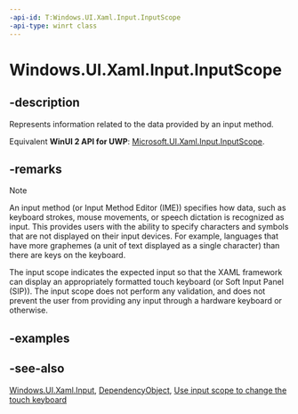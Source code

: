 ```yaml
---
-api-id: T:Windows.UI.Xaml.Input.InputScope
-api-type: winrt class
---
```


<!-- Class syntax.
public class InputScope : Windows.UI.Xaml.DependencyObject, Windows.UI.Xaml.Input.IInputScope
-->

# Windows.UI.Xaml.Input.InputScope

## -description

Represents information related to the data provided by an input method.

Equivalent **WinUI 2 API for UWP**: [Microsoft.UI.Xaml.Input.InputScope](/windows/winui/api/microsoft.ui.xaml.input.inputscope).

## -remarks

> [!NOTE]
> An input method (or Input Method Editor (IME)) specifies how data, such as keyboard strokes, mouse movements, or speech dictation is recognized as input. This provides users with the ability to specify characters and symbols that are not displayed on their input devices. For example, languages that have more graphemes (a unit of text displayed as a single character) than there are keys on the keyboard.

The input scope indicates the expected input so that the XAML framework can display an appropriately formatted touch keyboard (or Soft Input Panel (SIP)). The input scope does not perform any validation, and does not prevent the user from providing any input through a hardware keyboard or otherwise.

## -examples

## -see-also
[Windows.UI.Xaml.Input](windows_ui_xaml_input.md), [DependencyObject](../windows.ui.xaml/dependencyobject.md), [Use input scope to change the touch keyboard](/windows/uwp/design/input/use-input-scope-to-change-the-touch-keyboard)
